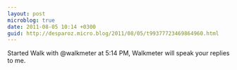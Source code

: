 ```yaml
---
layout: post
microblog: true
date: 2011-08-05 10:14 +0300
guid: http://desparoz.micro.blog/2011/08/05/t99377723469864960.html
---
```

Started Walk with @walkmeter at 5:14 PM, Walkmeter will speak your replies to me.
